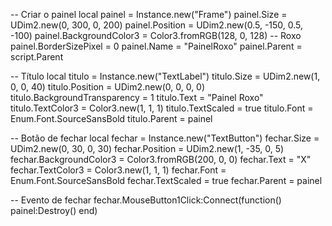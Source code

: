 -- Criar o painel
local painel = Instance.new("Frame")
painel.Size = UDim2.new(0, 300, 0, 200)
painel.Position = UDim2.new(0.5, -150, 0.5, -100)
painel.BackgroundColor3 = Color3.fromRGB(128, 0, 128) -- Roxo
painel.BorderSizePixel = 0
painel.Name = "PainelRoxo"
painel.Parent = script.Parent

-- Título
local titulo = Instance.new("TextLabel")
titulo.Size = UDim2.new(1, 0, 0, 40)
titulo.Position = UDim2.new(0, 0, 0, 0)
titulo.BackgroundTransparency = 1
titulo.Text = "Painel Roxo"
titulo.TextColor3 = Color3.new(1, 1, 1)
titulo.TextScaled = true
titulo.Font = Enum.Font.SourceSansBold
titulo.Parent = painel

-- Botão de fechar
local fechar = Instance.new("TextButton")
fechar.Size = UDim2.new(0, 30, 0, 30)
fechar.Position = UDim2.new(1, -35, 0, 5)
fechar.BackgroundColor3 = Color3.fromRGB(200, 0, 0)
fechar.Text = "X"
fechar.TextColor3 = Color3.new(1, 1, 1)
fechar.Font = Enum.Font.SourceSansBold
fechar.TextScaled = true
fechar.Parent = painel

-- Evento de fechar
fechar.MouseButton1Click:Connect(function()
	painel:Destroy()
end)
